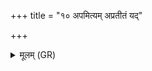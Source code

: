 +++
title = "१० अपमित्यम् अप्रतीतं यद्"

+++
<details><summary>मूलम् (GR)</summary>

अपमित्यम् अप्रतीतं यद् अस्मि  
यमस्य येन बलिना चरामि ।  
इदं तद् अग्ने अनृणो भवामि  
जीवन्न् एनः प्रति ददामि सर्वम् ॥ +++(Bhatt. ena(ḥ))+++
</details>